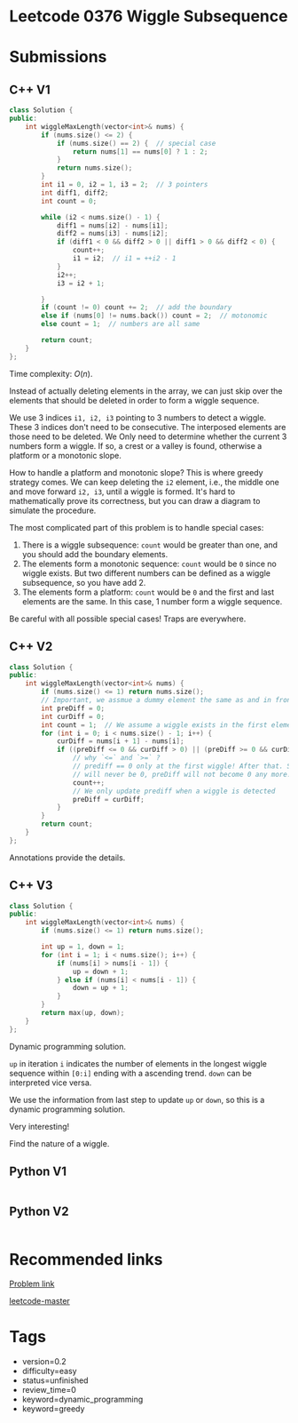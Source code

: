 # Leetcode 0376 Wiggle Subsequence

# Submissions

## C++ V1

```C++
class Solution {
public:
    int wiggleMaxLength(vector<int>& nums) {
        if (nums.size() <= 2) {
            if (nums.size() == 2) {  // special case
                return nums[1] == nums[0] ? 1 : 2;
            }
            return nums.size();
        }
        int i1 = 0, i2 = 1, i3 = 2;  // 3 pointers
        int diff1, diff2;
        int count = 0;

        while (i2 < nums.size() - 1) {
            diff1 = nums[i2] - nums[i1];
            diff2 = nums[i3] - nums[i2];
            if (diff1 < 0 && diff2 > 0 || diff1 > 0 && diff2 < 0) {
                count++;
                i1 = i2;  // i1 = ++i2 - 1
            }
            i2++;
            i3 = i2 + 1;

        }
        if (count != 0) count += 2;  // add the boundary
        else if (nums[0] != nums.back()) count = 2;  // motonomic 
        else count = 1;  // numbers are all same

        return count;
    }
};
```

Time complexity: $O(n)$.


Instead of actually deleting elements in the array, we can just skip over the elements that should be deleted in order to form a wiggle sequence.

We use 3 indices `i1, i2, i3` pointing to 3 numbers to detect a wiggle. These 3 indices don't need to be consecutive. The interposed elements are those need to be deleted.
We Only need to determine whether the current 3 numbers form a wiggle. If so, a crest or a valley is found, otherwise a platform or a monotonic slope.

How to handle a platform and monotonic slope? This is where greedy strategy comes. We can keep deleting the `i2` element, i.e., the middle one and move forward `i2, i3`, until a wiggle is formed. It's hard to mathematically prove its correctness, but you can draw a diagram to simulate the procedure.

The most complicated part of this problem is to handle special cases:

1. There is a wiggle subsequence: `count` would be greater than one, and you should add the boundary elements.
2. The elements form a monotonic sequence: `count` would be `0` since no wiggle exists. But two different numbers can be defined as a wiggle subsequence, so you have add 2.
3. The elements form a platform: `count` would be `0` and the first and last elements are the same. In this case, 1 number form a wiggle sequence.

Be careful with all possible special cases! Traps are everywhere.


## C++ V2

```C++
class Solution {
public:
    int wiggleMaxLength(vector<int>& nums) {
        if (nums.size() <= 1) return nums.size();
        // Important, we assmue a dummy element the same as and in front of first element
        int preDiff = 0;  
        int curDiff = 0;
        int count = 1;  // We assume a wiggle exists in the first element
        for (int i = 0; i < nums.size() - 1; i++) {
            curDiff = nums[i + 1] - nums[i];
            if ((preDiff <= 0 && curDiff > 0) || (preDiff >= 0 && curDiff < 0)) {
                // why `<=` and `>=` ?
                // prediff == 0 only at the first wiggle! After that. Since curDiff
                // will never be 0, preDiff will not become 0 any more!
                count++;
                // We only update prediff when a wiggle is detected
                preDiff = curDiff;
            }
        }
        return count;
    }
};
```

Annotations provide the details.


## C++ V3

```C++
class Solution {
public:
    int wiggleMaxLength(vector<int>& nums) {
        if (nums.size() <= 1) return nums.size();

        int up = 1, down = 1;
        for (int i = 1; i < nums.size(); i++) {
            if (nums[i] > nums[i - 1]) {
                up = down + 1;
            } else if (nums[i] < nums[i - 1]) {
                down = up + 1;
            }
        }
        return max(up, down);
    }
};
```

Dynamic programming solution.

`up` in iteration `i` indicates the number of elements in the longest wiggle sequence within `[0:i]` ending with a ascending trend.
`down` can be interpreted vice versa. 

We use the information from last step to update `up` or `down`, so this is a dynamic programming solution.

Very interesting!

Find the nature of a wiggle.

## Python V1

```python
```



## Python V2

```python

```


# Recommended links

[Problem link](https://leetcode.com/problems/wiggle-subsequence/description/)

[leetcode-master](https://github.com/youngyangyang04/leetcode-master/blob/master/problems/0376.%E6%91%86%E5%8A%A8%E5%BA%8F%E5%88%97.md)


# Tags

- version=0.2
- difficulty=easy
- status=unfinished
- review_time=0
- keyword=dynamic_programming
- keyword=greedy